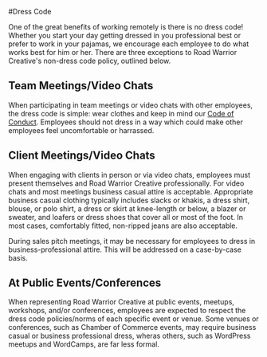 #Dress Code

One of the great benefits of working remotely is there is no dress code!  Whether you start your day getting dressed in you professional best or prefer to work in your pajamas, we encourage each employee to do what works best for him or her.  There are three exceptions to Road Warrior Creative's non-dress code policy, outlined below.

## Team Meetings/Video Chats

When participating in team meetings or video chats with other employees, the dress code is simple: wear clothes and keep in mind our [Code of Conduct](https://github.com/roadwarriorwp/rwc-employee-handbook/blob/master/employment-policies/code-of-conduct.md).  Employees should not dress in a way which could make other employees feel uncomfortable or harrassed.

## Client Meetings/Video Chats

When engaging with clients in person or via video chats, employees must present themselves and Road Warrior Creative professionally.  For video chats and most meetings business casual attire is acceptable.  Appropriate business casual clothing typically includes slacks or khakis, a dress shirt, blouse, or polo shirt, a dress or skirt at knee-length or below, a blazer or sweater, and loafers or dress shoes that cover all or most of the foot.  In most cases, comfortably fitted, non-ripped jeans are also acceptable.

During sales pitch meetings, it may be necessary for employees to dress in business-professional attire.  This will be addressed on a case-by-case basis.

## At Public Events/Conferences

When representing Road Warrior Creative at public events, meetups, workshops, and/or conferences, employees are expected to respect the dress code policies/norms of each specific event or venue.  Some venues or conferences, such as Chamber of Commerce events, may require business casual or business professional dress, wheras others, such as WordPress meetups and WordCamps, are far less formal.